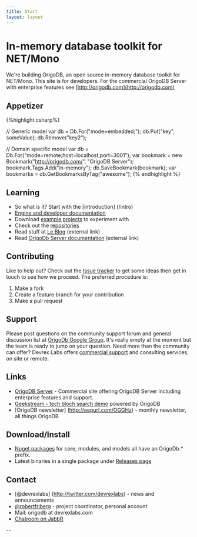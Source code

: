 ```yaml
---
title: Start
layout: layout
---
```

# In-memory database toolkit for NET/Mono
We're building OrigoDB, an open source in-memory database toolkit for NET/Mono.
This site is for developers. For the commercial OrigoDB Server with enterprise features see [http://origodb.com](http://origodb.com)

## Appetizer
{%highlight csharp%}

   // Generic model
   var db = Db.For<KeyValueStore>("mode=embedded;");
   db.Put("key", someValue);
   db.Remove("key2");
   
   // Domain specific model
   var db = Db.For<BookmarkModel>("mode=remote;host=localhost;port=3001");
   var bookmark = new Bookmark("http://origodb.com/", "OrigoDB Server");
   bookmark.Tags.Add("in-memory");
   db.SaveBookmark(bookmark);
   var bookmarks = db.GetBookmarksByTag("awesome");
{% endhighlight %}


## Learning
* So what is it? Start with the [introduction] (/intro)
* [Engine and developer documentation](/docs)
* Download [example projects](/examples) to experiment with
* Check out the [repositories](/repos)
* Read stuff at [Le Blog](http://robertfriberg.se/) (external link)
* Read [OrigoDb Server documentation](http://devrexlabs.com/docs) (external link)


## Contributing
Like to help out? Check out the [Issue tracker](https://github.com/DevrexLabs/origodb/issues) to get some ideas then get in
touch to see how we proceed. The preferred procedure is:
1. Make a fork
2. Create a feature branch for your contribution
3. Make a pull request

## Support
Please post questions on the community support forum and general discussion list at [OrigoDb Google Group](https://groups.google.com/forum/#!forum/origodb).
It's really empty at the moment but the team is ready to jump on your question. Need more than the community can offer? 
Devrex Labs offers [commercial support](http://devrexlabs.com/) and consulting services, on site or remote.

## Links

* [OrigoDB Server](http://origodb.com/) - Commercial site offering OrigoDB Server including enterprise features and support.
* [Geekstream - tech bloch search demo](http://geekstream.devrexlabs.com) powered by OrigoDB
* [OrigoDB newsletter] (http://eepurl.com/OGGHz) - monthly newsletter, all things OrigoDB

## Download/Install
* [Nuget packages](http://nuget.org/packages?q=origodb&sortOrder=package-download-count) for core, modules, and models all have an OrigoDb.* prefix.
* Latest binaries in a single package under [Releases page](https://github.com/DevrexLabs/origodb/releases)


## Contact
* [@devrexlabs] (http://twitter.com/devrexlabs) - news and announcements
* [@robertfriberg](http://twitter.com/robertfriberg) - project coordinator, personal account
* Mail: origodb at devrexlabs.com
* [Chatroom on JabbR](https://jabbr.net/#/rooms/OrigoDB)

--
